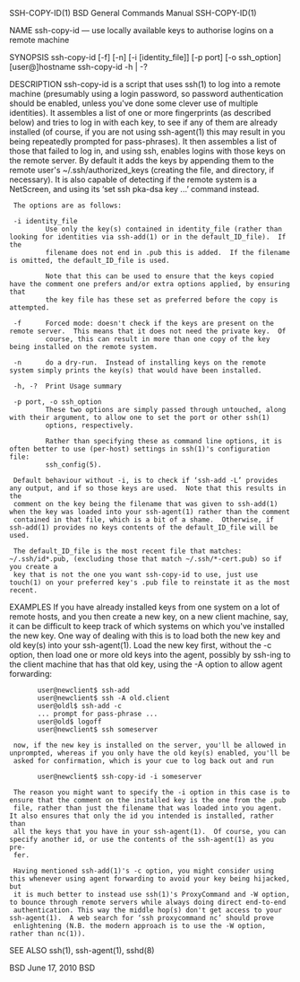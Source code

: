 SSH-COPY-ID(1)                                              BSD General Commands Manual                                             SSH-COPY-ID(1)

NAME
     ssh-copy-id — use locally available keys to authorise logins on a remote machine

SYNOPSIS
     ssh-copy-id [-f] [-n] [-i [identity_file]] [-p port] [-o ssh_option] [user@]hostname
     ssh-copy-id -h | -?

DESCRIPTION
     ssh-copy-id is a script that uses ssh(1) to log into a remote machine (presumably using a login password, so password authentication should
     be enabled, unless you've done some clever use of multiple identities).  It assembles a list of one or more fingerprints (as described below)
     and tries to log in with each key, to see if any of them are already installed (of course, if you are not using ssh-agent(1) this may result
     in you being repeatedly prompted for pass-phrases).  It then assembles a list of those that failed to log in, and using ssh, enables logins
     with those keys on the remote server.  By default it adds the keys by appending them to the remote user's ~/.ssh/authorized_keys (creating
     the file, and directory, if necessary).  It is also capable of detecting if the remote system is a NetScreen, and using its ‘set ssh pka-dsa
     key ...’ command instead.

     The options are as follows:

     -i identity_file
             Use only the key(s) contained in identity_file (rather than looking for identities via ssh-add(1) or in the default_ID_file).  If the
             filename does not end in .pub this is added.  If the filename is omitted, the default_ID_file is used.

             Note that this can be used to ensure that the keys copied have the comment one prefers and/or extra options applied, by ensuring that
             the key file has these set as preferred before the copy is attempted.

     -f      Forced mode: doesn't check if the keys are present on the remote server.  This means that it does not need the private key.  Of
             course, this can result in more than one copy of the key being installed on the remote system.

     -n      do a dry-run.  Instead of installing keys on the remote system simply prints the key(s) that would have been installed.

     -h, -?  Print Usage summary

     -p port, -o ssh_option
             These two options are simply passed through untouched, along with their argument, to allow one to set the port or other ssh(1)
             options, respectively.

             Rather than specifying these as command line options, it is often better to use (per-host) settings in ssh(1)'s configuration file:
             ssh_config(5).

     Default behaviour without -i, is to check if ‘ssh-add -L’ provides any output, and if so those keys are used.  Note that this results in the
     comment on the key being the filename that was given to ssh-add(1) when the key was loaded into your ssh-agent(1) rather than the comment
     contained in that file, which is a bit of a shame.  Otherwise, if ssh-add(1) provides no keys contents of the default_ID_file will be used.

     The default_ID_file is the most recent file that matches: ~/.ssh/id*.pub, (excluding those that match ~/.ssh/*-cert.pub) so if you create a
     key that is not the one you want ssh-copy-id to use, just use touch(1) on your preferred key's .pub file to reinstate it as the most recent.

EXAMPLES
     If you have already installed keys from one system on a lot of remote hosts, and you then create a new key, on a new client machine, say, it
     can be difficult to keep track of which systems on which you've installed the new key.  One way of dealing with this is to load both the new
     key and old key(s) into your ssh-agent(1).  Load the new key first, without the -c option, then load one or more old keys into the agent,
     possibly by ssh-ing to the client machine that has that old key, using the -A option to allow agent forwarding:

           user@newclient$ ssh-add
           user@newclient$ ssh -A old.client
           user@oldl$ ssh-add -c
           ... prompt for pass-phrase ...
           user@old$ logoff
           user@newclient$ ssh someserver

     now, if the new key is installed on the server, you'll be allowed in unprompted, whereas if you only have the old key(s) enabled, you'll be
     asked for confirmation, which is your cue to log back out and run

           user@newclient$ ssh-copy-id -i someserver

     The reason you might want to specify the -i option in this case is to ensure that the comment on the installed key is the one from the .pub
     file, rather than just the filename that was loaded into you agent.  It also ensures that only the id you intended is installed, rather than
     all the keys that you have in your ssh-agent(1).  Of course, you can specify another id, or use the contents of the ssh-agent(1) as you pre‐
     fer.

     Having mentioned ssh-add(1)'s -c option, you might consider using this whenever using agent forwarding to avoid your key being hijacked, but
     it is much better to instead use ssh(1)'s ProxyCommand and -W option, to bounce through remote servers while always doing direct end-to-end
     authentication. This way the middle hop(s) don't get access to your ssh-agent(1).  A web search for ‘ssh proxycommand nc’ should prove
     enlightening (N.B. the modern approach is to use the -W option, rather than nc(1)).

SEE ALSO
     ssh(1), ssh-agent(1), sshd(8)

BSD                                                                June 17, 2010                                                               BSD
